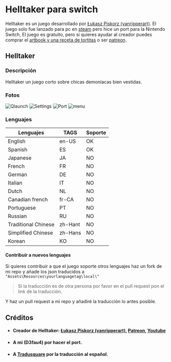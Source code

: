 # Helltaker para switch
Helltaker es un juego desarrollado por [Łukasz Piskorz (vanripperart)](https://twitter.com/vanripperart).
El juego solo fue lanzado para pc en [steam](https://store.steampowered.com/app/1289310/Helltaker/) pero hice un port para la Nintendo Switch, El juego es gratuito, pero si quieres ayudar al creador puedes comprar el [artbook y una receta de tortitas](https://store.steampowered.com/app/1298590/Helltaker_Artbook__Pancake_Recipe/) o ser [patreon](https://www.patreon.com/vanripper).
## Helltaker
### Descripción
Helltaker un juego corto sobre chicas demoníacas bien vestidas.
### Fotos
![Qlaunch](https://media.discordapp.net/attachments/519986961382113283/724541444169400372/ZfQ7.jpg)
![Settings](https://media.discordapp.net/attachments/519986961382113283/724541445339349042/G8rl.jpg)
![Port](https://media.discordapp.net/attachments/519986961382113283/724541446715342858/AZMR.jpg)
![menu](https://media.discordapp.net/attachments/519986961382113283/724541442143420466/DZxX.jpg)
### Lenguajes
| Lenguajes | TAGS | Soporte |
| -- | -- | -- |
| English | en-US | OK |
| Spanish | ES | OK |
| Japanese | JA | NO |
| French| FR | NO |
| German | DE | NO |
| Italian | IT | NO |
| Dutch | NL | NO |
| Canadian french | fr-CA | NO |
| Portuguese | PT | NO |
| Russian | RU | NO |
| Traditional Chinese | zh-Hant | NO |
| Simplified Chinese | zh-Hans | NO |
| Korean | KO | NO |

#### Contribuir a nuevos lenguajes
Si quieres contribuir a que el juego soporte otros lenguajes haz un fork de mi repo y añade los json traducidos a `"Assets\Resources\yourlanguagetag\local\"` 

> Si la traducción es de otra persona por favor en el pull request pon el link de la traducción.

Y haz un pull request a mi repo y añadiré la traducción lo antes posible.

## Créditos

* #### Creador de Helltaker: [Łukasz Piskorz (vanripperart)](https://twitter.com/vanripperart), [Patreon](https://www.patreon.com/vanripper), [Youtube](https://www.youtube.com/user/vanripper17)
* #### A mi (D3fau4) por hacer el port.
* #### A [Tradusquare](https://tradusquare.es/ficha.php?helltaker) por la traducción al español.
